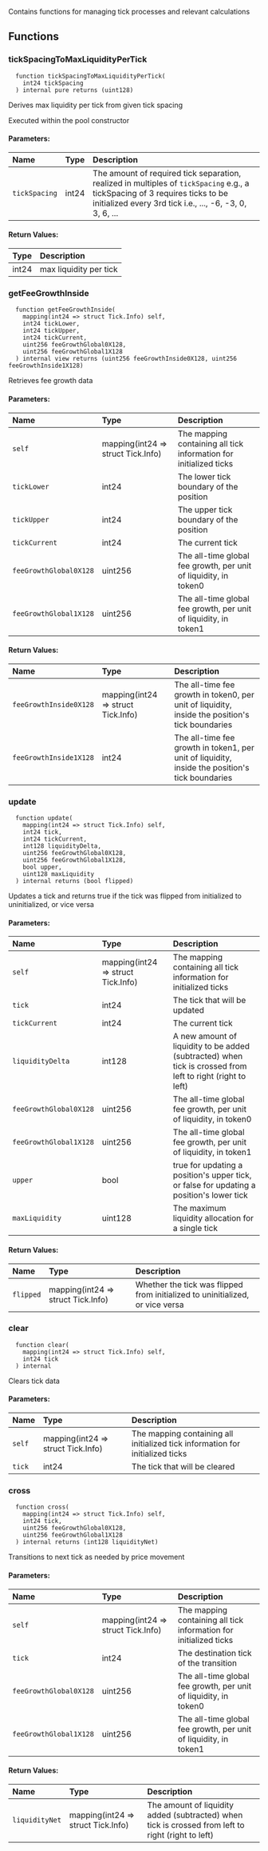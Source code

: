 Contains functions for managing tick processes and relevant calculations


## Functions
### tickSpacingToMaxLiquidityPerTick
```solidity
  function tickSpacingToMaxLiquidityPerTick(
    int24 tickSpacing
  ) internal pure returns (uint128)
```
Derives max liquidity per tick from given tick spacing

Executed within the pool constructor

#### Parameters:
| Name | Type | Description                                                                                            |
| :--- | :--- | :-------------------------------------------------------------------                                   |
|`tickSpacing` | int24 | The amount of required tick separation, realized in multiples of `tickSpacing` e.g., a tickSpacing of 3 requires ticks to be initialized every 3rd tick i.e., ..., -6, -3, 0, 3, 6, ... |

#### Return Values:
| Type          | Description                                                                  |
| :------------ | :--------------------------------------------------------------------------- |
| int24 | max liquidity per tick
### getFeeGrowthInside
```solidity
  function getFeeGrowthInside(
    mapping(int24 => struct Tick.Info) self,
    int24 tickLower,
    int24 tickUpper,
    int24 tickCurrent,
    uint256 feeGrowthGlobal0X128,
    uint256 feeGrowthGlobal1X128
  ) internal view returns (uint256 feeGrowthInside0X128, uint256 feeGrowthInside1X128)
```
Retrieves fee growth data


#### Parameters:
| Name | Type | Description                                                          |
| :--- | :--- | :------------------------------------------------------------------- |
|`self` | mapping(int24 => struct Tick.Info) | The mapping containing all tick information for initialized ticks
|`tickLower` | int24 | The lower tick boundary of the position
|`tickUpper` | int24 | The upper tick boundary of the position
|`tickCurrent` | int24 | The current tick
|`feeGrowthGlobal0X128` | uint256 | The all-time global fee growth, per unit of liquidity, in token0
|`feeGrowthGlobal1X128` | uint256 | The all-time global fee growth, per unit of liquidity, in token1

#### Return Values:
| Name                           | Type          | Description                                                                  |
| :----------------------------- | :------------ | :--------------------------------------------------------------------------- |
|`feeGrowthInside0X128`| mapping(int24 => struct Tick.Info) | The all-time fee growth in token0, per unit of liquidity, inside the position's tick boundaries
|`feeGrowthInside1X128`| int24 | The all-time fee growth in token1, per unit of liquidity, inside the position's tick boundaries
### update
```solidity
  function update(
    mapping(int24 => struct Tick.Info) self,
    int24 tick,
    int24 tickCurrent,
    int128 liquidityDelta,
    uint256 feeGrowthGlobal0X128,
    uint256 feeGrowthGlobal1X128,
    bool upper,
    uint128 maxLiquidity
  ) internal returns (bool flipped)
```
Updates a tick and returns true if the tick was flipped from initialized to uninitialized, or vice versa


#### Parameters:
| Name | Type | Description                                                          |
| :--- | :--- | :------------------------------------------------------------------- |
|`self` | mapping(int24 => struct Tick.Info) | The mapping containing all tick information for initialized ticks
|`tick` | int24 | The tick that will be updated
|`tickCurrent` | int24 | The current tick
|`liquidityDelta` | int128 | A new amount of liquidity to be added (subtracted) when tick is crossed from left to right (right to left)
|`feeGrowthGlobal0X128` | uint256 | The all-time global fee growth, per unit of liquidity, in token0
|`feeGrowthGlobal1X128` | uint256 | The all-time global fee growth, per unit of liquidity, in token1
|`upper` | bool | true for updating a position's upper tick, or false for updating a position's lower tick
|`maxLiquidity` | uint128 | The maximum liquidity allocation for a single tick

#### Return Values:
| Name                           | Type          | Description                                                                  |
| :----------------------------- | :------------ | :--------------------------------------------------------------------------- |
|`flipped`| mapping(int24 => struct Tick.Info) | Whether the tick was flipped from initialized to uninitialized, or vice versa
### clear
```solidity
  function clear(
    mapping(int24 => struct Tick.Info) self,
    int24 tick
  ) internal
```
Clears tick data


#### Parameters:
| Name | Type | Description                                                          |
| :--- | :--- | :------------------------------------------------------------------- |
|`self` | mapping(int24 => struct Tick.Info) | The mapping containing all initialized tick information for initialized ticks
|`tick` | int24 | The tick that will be cleared

### cross
```solidity
  function cross(
    mapping(int24 => struct Tick.Info) self,
    int24 tick,
    uint256 feeGrowthGlobal0X128,
    uint256 feeGrowthGlobal1X128
  ) internal returns (int128 liquidityNet)
```
Transitions to next tick as needed by price movement


#### Parameters:
| Name | Type | Description                                                          |
| :--- | :--- | :------------------------------------------------------------------- |
|`self` | mapping(int24 => struct Tick.Info) | The mapping containing all tick information for initialized ticks
|`tick` | int24 | The destination tick of the transition
|`feeGrowthGlobal0X128` | uint256 | The all-time global fee growth, per unit of liquidity, in token0
|`feeGrowthGlobal1X128` | uint256 | The all-time global fee growth, per unit of liquidity, in token1

#### Return Values:
| Name                           | Type          | Description                                                                  |
| :----------------------------- | :------------ | :--------------------------------------------------------------------------- |
|`liquidityNet`| mapping(int24 => struct Tick.Info) | The amount of liquidity added (subtracted) when tick is crossed from left to right (right to left)
